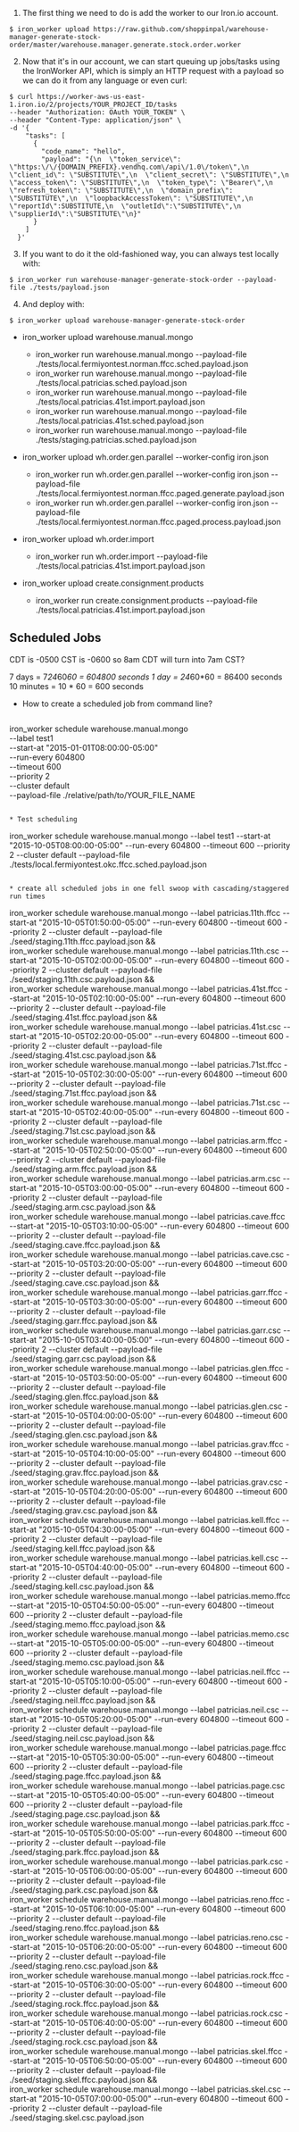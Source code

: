 1. The first thing we need to do is add the worker to our Iron.io account.

  ```
$ iron_worker upload https://raw.github.com/shoppinpal/warehouse-manager-generate-stock-order/master/warehouse.manager.generate.stock.order.worker
  ```

2. Now that it's in our account, we can start queuing up jobs/tasks using the IronWorker API, which is simply an HTTP request with a payload so we can do it from any language or even curl:

  ```
$ curl https://worker-aws-us-east-1.iron.io/2/projects/YOUR_PROJECT_ID/tasks
  --header "Authorization: OAuth YOUR_TOKEN" \
  --header "Content-Type: application/json" \
  -d '{
      "tasks": [
        {
          "code_name": "hello",
          "payload": "{\n  \"token_service\": \"https:\/\/{DOMAIN_PREFIX}.vendhq.com\/api\/1.0\/token\",\n  \"client_id\": \"SUBSTITUTE\",\n  \"client_secret\": \"SUBSTITUTE\",\n  \"access_token\": \"SUBSTITUTE\",\n  \"token_type\": \"Bearer\",\n  \"refresh_token\": \"SUBSTITUTE\",\n  \"domain_prefix\": \"SUBSTITUTE\",\n  \"loopbackAccessToken\": \"SUBSTITUTE\",\n  \"reportId\":SUBSTITUTE,\n  \"outletId\":\"SUBSTITUTE\",\n  \"supplierId\":\"SUBSTITUTE\"\n}"
        }
      ]
    }'
  ```
3. If you want to do it the old-fashioned way, you can always test locally with:
  ```
$ iron_worker run warehouse-manager-generate-stock-order --payload-file ./tests/payload.json
  ```
4. And deploy with:
  ```
$ iron_worker upload warehouse-manager-generate-stock-order
  ```

* iron_worker upload warehouse.manual.mongo
  * iron_worker run warehouse.manual.mongo --payload-file ./tests/local.fermiyontest.norman.ffcc.sched.payload.json
  * iron_worker run warehouse.manual.mongo --payload-file ./tests/local.patricias.sched.payload.json
  * iron_worker run warehouse.manual.mongo --payload-file ./tests/local.patricias.41st.import.payload.json
  * iron_worker run warehouse.manual.mongo --payload-file ./tests/local.patricias.41st.sched.payload.json
  * iron_worker run warehouse.manual.mongo --payload-file ./tests/staging.patricias.sched.payload.json

* iron_worker upload wh.order.gen.parallel --worker-config iron.json
  * iron_worker run wh.order.gen.parallel --worker-config iron.json --payload-file ./tests/local.fermiyontest.norman.ffcc.paged.generate.payload.json
  * iron_worker run wh.order.gen.parallel --worker-config iron.json --payload-file ./tests/local.fermiyontest.norman.ffcc.paged.process.payload.json

* iron_worker upload wh.order.import
  * iron_worker run wh.order.import --payload-file ./tests/local.patricias.41st.import.payload.json

* iron_worker upload create.consignment.products
  * iron_worker run create.consignment.products --payload-file ./tests/local.patricias.41st.import.payload.json

## Scheduled Jobs

CDT is -0500
CST is -0600
so 8am CDT will turn into 7am CST?

7 days = 7*24*60*60 = 604800 seconds
1 day = 24*60*60 = 86400 seconds
10 minutes = 10 * 60 = 600 seconds

* How to create a scheduled job from command line?
  ```
iron_worker schedule warehouse.manual.mongo \
--label test1 \
--start-at "2015-01-01T08:00:00-05:00" \
--run-every 604800 \
--timeout 600 \
--priority 2 \
--cluster default \
--payload-file ./relative/path/to/YOUR_FILE_NAME
  ```

* Test scheduling

  ```
  iron_worker schedule warehouse.manual.mongo --label test1 --start-at "2015-10-05T08:00:00-05:00" --run-every 604800 --timeout 600 --priority 2 --cluster default --payload-file ./tests/local.fermiyontest.okc.ffcc.sched.payload.json
  ```

* create all scheduled jobs in one fell swoop with cascading/staggered run times

  ```
iron_worker schedule warehouse.manual.mongo --label patricias.11th.ffcc --start-at "2015-10-05T01:50:00-05:00" --run-every 604800 --timeout 600 --priority 2 --cluster default --payload-file ./seed/staging.11th.ffcc.payload.json && \
iron_worker schedule warehouse.manual.mongo --label patricias.11th.csc --start-at "2015-10-05T02:00:00-05:00" --run-every 604800 --timeout 600 --priority 2 --cluster default --payload-file ./seed/staging.11th.csc.payload.json && \
iron_worker schedule warehouse.manual.mongo --label patricias.41st.ffcc --start-at "2015-10-05T02:10:00-05:00" --run-every 604800 --timeout 600 --priority 2 --cluster default --payload-file ./seed/staging.41st.ffcc.payload.json && \
iron_worker schedule warehouse.manual.mongo --label patricias.41st.csc --start-at "2015-10-05T02:20:00-05:00" --run-every 604800 --timeout 600 --priority 2 --cluster default --payload-file ./seed/staging.41st.csc.payload.json && \
iron_worker schedule warehouse.manual.mongo --label patricias.71st.ffcc --start-at "2015-10-05T02:30:00-05:00" --run-every 604800 --timeout 600 --priority 2 --cluster default --payload-file ./seed/staging.71st.ffcc.payload.json && \
iron_worker schedule warehouse.manual.mongo --label patricias.71st.csc --start-at "2015-10-05T02:40:00-05:00" --run-every 604800 --timeout 600 --priority 2 --cluster default --payload-file ./seed/staging.71st.csc.payload.json && \
iron_worker schedule warehouse.manual.mongo --label patricias.arm.ffcc --start-at "2015-10-05T02:50:00-05:00" --run-every 604800 --timeout 600 --priority 2 --cluster default --payload-file ./seed/staging.arm.ffcc.payload.json && \
iron_worker schedule warehouse.manual.mongo --label patricias.arm.csc --start-at "2015-10-05T03:00:00-05:00" --run-every 604800 --timeout 600 --priority 2 --cluster default --payload-file ./seed/staging.arm.csc.payload.json && \
iron_worker schedule warehouse.manual.mongo --label patricias.cave.ffcc --start-at "2015-10-05T03:10:00-05:00" --run-every 604800 --timeout 600 --priority 2 --cluster default --payload-file ./seed/staging.cave.ffcc.payload.json && \
iron_worker schedule warehouse.manual.mongo --label patricias.cave.csc --start-at "2015-10-05T03:20:00-05:00" --run-every 604800 --timeout 600 --priority 2 --cluster default --payload-file ./seed/staging.cave.csc.payload.json && \
iron_worker schedule warehouse.manual.mongo --label patricias.garr.ffcc --start-at "2015-10-05T03:30:00-05:00" --run-every 604800 --timeout 600 --priority 2 --cluster default --payload-file ./seed/staging.garr.ffcc.payload.json && \
iron_worker schedule warehouse.manual.mongo --label patricias.garr.csc --start-at "2015-10-05T03:40:00-05:00" --run-every 604800 --timeout 600 --priority 2 --cluster default --payload-file ./seed/staging.garr.csc.payload.json && \
iron_worker schedule warehouse.manual.mongo --label patricias.glen.ffcc --start-at "2015-10-05T03:50:00-05:00" --run-every 604800 --timeout 600 --priority 2 --cluster default --payload-file ./seed/staging.glen.ffcc.payload.json && \
iron_worker schedule warehouse.manual.mongo --label patricias.glen.csc --start-at "2015-10-05T04:00:00-05:00" --run-every 604800 --timeout 600 --priority 2 --cluster default --payload-file ./seed/staging.glen.csc.payload.json && \
iron_worker schedule warehouse.manual.mongo --label patricias.grav.ffcc --start-at "2015-10-05T04:10:00-05:00" --run-every 604800 --timeout 600 --priority 2 --cluster default --payload-file ./seed/staging.grav.ffcc.payload.json && \
iron_worker schedule warehouse.manual.mongo --label patricias.grav.csc --start-at "2015-10-05T04:20:00-05:00" --run-every 604800 --timeout 600 --priority 2 --cluster default --payload-file ./seed/staging.grav.csc.payload.json && \
iron_worker schedule warehouse.manual.mongo --label patricias.kell.ffcc --start-at "2015-10-05T04:30:00-05:00" --run-every 604800 --timeout 600 --priority 2 --cluster default --payload-file ./seed/staging.kell.ffcc.payload.json && \
iron_worker schedule warehouse.manual.mongo --label patricias.kell.csc --start-at "2015-10-05T04:40:00-05:00" --run-every 604800 --timeout 600 --priority 2 --cluster default --payload-file ./seed/staging.kell.csc.payload.json && \
iron_worker schedule warehouse.manual.mongo --label patricias.memo.ffcc --start-at "2015-10-05T04:50:00-05:00" --run-every 604800 --timeout 600 --priority 2 --cluster default --payload-file ./seed/staging.memo.ffcc.payload.json && \
iron_worker schedule warehouse.manual.mongo --label patricias.memo.csc --start-at "2015-10-05T05:00:00-05:00" --run-every 604800 --timeout 600 --priority 2 --cluster default --payload-file ./seed/staging.memo.csc.payload.json && \
iron_worker schedule warehouse.manual.mongo --label patricias.neil.ffcc --start-at "2015-10-05T05:10:00-05:00" --run-every 604800 --timeout 600 --priority 2 --cluster default --payload-file ./seed/staging.neil.ffcc.payload.json && \
iron_worker schedule warehouse.manual.mongo --label patricias.neil.csc --start-at "2015-10-05T05:20:00-05:00" --run-every 604800 --timeout 600 --priority 2 --cluster default --payload-file ./seed/staging.neil.csc.payload.json && \
iron_worker schedule warehouse.manual.mongo --label patricias.page.ffcc --start-at "2015-10-05T05:30:00-05:00" --run-every 604800 --timeout 600 --priority 2 --cluster default --payload-file ./seed/staging.page.ffcc.payload.json && \
iron_worker schedule warehouse.manual.mongo --label patricias.page.csc --start-at "2015-10-05T05:40:00-05:00" --run-every 604800 --timeout 600 --priority 2 --cluster default --payload-file ./seed/staging.page.csc.payload.json && \
iron_worker schedule warehouse.manual.mongo --label patricias.park.ffcc --start-at "2015-10-05T05:50:00-05:00" --run-every 604800 --timeout 600 --priority 2 --cluster default --payload-file ./seed/staging.park.ffcc.payload.json && \
iron_worker schedule warehouse.manual.mongo --label patricias.park.csc --start-at "2015-10-05T06:00:00-05:00" --run-every 604800 --timeout 600 --priority 2 --cluster default --payload-file ./seed/staging.park.csc.payload.json && \
iron_worker schedule warehouse.manual.mongo --label patricias.reno.ffcc --start-at "2015-10-05T06:10:00-05:00" --run-every 604800 --timeout 600 --priority 2 --cluster default --payload-file ./seed/staging.reno.ffcc.payload.json && \
iron_worker schedule warehouse.manual.mongo --label patricias.reno.csc --start-at "2015-10-05T06:20:00-05:00" --run-every 604800 --timeout 600 --priority 2 --cluster default --payload-file ./seed/staging.reno.csc.payload.json && \
iron_worker schedule warehouse.manual.mongo --label patricias.rock.ffcc --start-at "2015-10-05T06:30:00-05:00" --run-every 604800 --timeout 600 --priority 2 --cluster default --payload-file ./seed/staging.rock.ffcc.payload.json && \
iron_worker schedule warehouse.manual.mongo --label patricias.rock.csc --start-at "2015-10-05T06:40:00-05:00" --run-every 604800 --timeout 600 --priority 2 --cluster default --payload-file ./seed/staging.rock.csc.payload.json && \
iron_worker schedule warehouse.manual.mongo --label patricias.skel.ffcc --start-at "2015-10-05T06:50:00-05:00" --run-every 604800 --timeout 600 --priority 2 --cluster default --payload-file ./seed/staging.skel.ffcc.payload.json && \
iron_worker schedule warehouse.manual.mongo --label patricias.skel.csc --start-at "2015-10-05T07:00:00-05:00" --run-every 604800 --timeout 600 --priority 2 --cluster default --payload-file ./seed/staging.skel.csc.payload.json
  ```